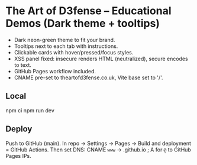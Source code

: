 # The Art of D3fense – Educational Demos (Dark theme + tooltips)

- Dark neon-green theme to fit your brand.
- Tooltips next to each tab with instructions.
- Clickable cards with hover/pressed/focus styles.
- XSS panel fixed: insecure renders HTML (neutralized), secure encodes to text.
- GitHub Pages workflow included.
- CNAME pre-set to theartofd3fense.co.uk, Vite base set to '/'.

## Local
npm ci
npm run dev

## Deploy
Push to GitHub (main). In repo → Settings → Pages → Build and deployment = GitHub Actions.
Then set DNS: CNAME `www` → <username>.github.io ; A for `@` to GitHub Pages IPs.